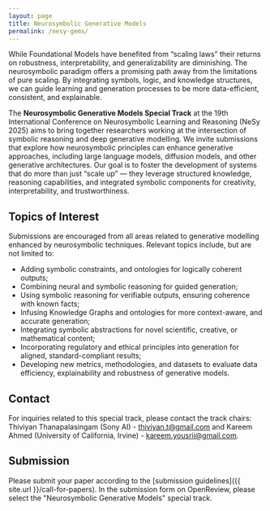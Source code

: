 ```yaml
---
layout: page
title: Neurosymbolic Generative Models
permalink: /nesy-gems/
---
```


While Foundational Models have benefited from “scaling laws” their returns on robustness, interpretability, and generalizability are diminishing.  The neurosymbolic paradigm offers a promising path away from the limitations of pure scaling. By integrating symbols, logic, and knowledge structures, we can guide learning and generation processes to be more data-efficient, consistent, and explainable. 

The **Neurosymbolic Generative Models Special Track** at the 19th International Conference on Neurosymbolic Learning and Reasoning (NeSy 2025) aims to bring together researchers working at the intersection of symbolic reasoning and deep generative modelling. We invite submissions that explore how neurosymbolic principles can enhance generative approaches, including large language models, diffusion models, and other generative architectures. Our goal is to foster the development of systems that do more than just “scale up” — they leverage structured knowledge, reasoning capabilities, and integrated symbolic components for creativity, interpretability, and trustworthiness. 

## Topics of Interest
Submissions are encouraged from all areas related to generative modelling enhanced by neurosymbolic techniques. Relevant topics include, but are not limited to:
- Adding symbolic constraints, and ontologies for logically coherent outputs;
- Combining neural and symbolic reasoning for guided generation;
- Using symbolic reasoning for verifiable outputs, ensuring coherence with known facts;
- Infusing Knowledge Graphs and ontologies for more context-aware, and accurate generation;
- Integrating symbolic abstractions for novel scientific, creative, or mathematical content;
- Incorporating regulatory and ethical principles into generation for aligned, standard-compliant results;
- Developing new metrics, methodologies, and datasets to evaluate data efficiency, explainability and robustness of generative models.

## Contact
For inquiries related to this special track, please contact the track chairs: Thiviyan Thanapalasingam (Sony AI) - [thiviyan.t@gmail.com](mailto:thiviyan.t@gmail.com) and Kareem Ahmed (University of California, Irvine) - [kareem.yousrii@gmail.com](mailto:kareem.yousrii@gmail.com). 

## Submission
Please submit your paper according to the [submission guidelines]({{ site.url }}/call-for-papers). In the submission form on OpenReview, please select the "Neurosymbolic Generative Models" special track.
